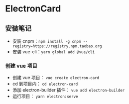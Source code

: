 # ElectronCard

## 安装笔记

- 安装 cnpm：`npm install -g cnpm --registry=https://registry.npm.taobao.org`
- 安装 vue-cli：`yarn global add @vue/cli`

### 创建 vue 项目

- 创建 vue 项目： `vue create electron-card`
- cd 到项目内： `cd electron-card`
- 添加 electron-builder 插件： `vue add electron-builder`
- 运行项目： `yarn electron:serve`
